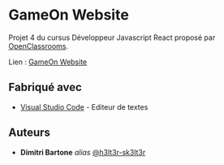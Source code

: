# GameOn Website

Projet 4 du cursus Développeur Javascript React proposé par [OpenClassrooms](https://openclassrooms.com/fr/).

Lien : [GameOn Website](https://h3lt3r-sk3lt3r.github.io/P4-OCR-GameOn-website-FR/starterOnly/)

## Fabriqué avec

* [Visual Studio Code](https://code.visualstudio.com/) - Editeur de textes

## Auteurs

* **Dimitri Bartone** _alias_ [@h3lt3r-sk3lt3r](https://github.com/h3lt3r-sk3lt3r)
